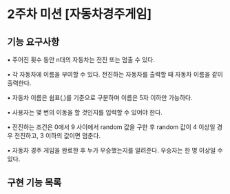 # 2주차 미션 [자동차경주게임]

## 기능 요구사항
• 주어진 횟수 동안 n대의 자동차는 전진 또는 멈출 수 있다.

• 각 자동차에 이름을 부여할 수 있다. 전진하는 자동차를 출력할 때 자동차 이름을 같이 출력한다.

• 자동차 이름은 쉼표(,)를 기준으로 구분하며 이름은 5자 이하만 가능하다.

• 사용자는 몇 번의 이동을 할 것인지를 입력할 수 있어야 한다.

• 전진하는 조건은 0에서 9 사이에서 random 값을 구한 후 random 값이 4 이상일 경우 전진하고, 3 이하의 값이면 멈춘다.

• 자동차 경주 게임을 완료한 후 누가 우승했는지를 알려준다. 우승자는 한 명 이상일 수 있다.

## 구현 기능 목록
